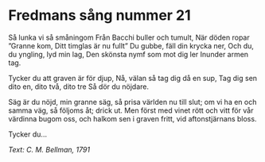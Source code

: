 # Fredmans sång nummer 21
Så lunka vi så småningom
Från Bacchi buller och tumult,
När döden ropar ”Granne kom,
Ditt timglas är nu fullt”
Du gubbe, fäll din krycka ner,
Och du, du yngling, lyd min lag,
Den skönsta nymf som mot dig ler
Inunder armen tag.

Tycker du att graven är för djup,
Nå, välan så tag dig då en sup,
Tag dig sen dito en, dito två, dito tre
Så dör du nöjdare.

Säg är du nöjd, min granne säg,
så prisa världen nu till slut;
om vi ha en och samma väg,
så följoms åt; drick ut.
Men först med vinet rött och vitt
för vår värdinna bugom oss,
och halkom sen i graven fritt,
vid aftonstjärnans bloss.

Tycker du...

*Text: C. M. Bellman, 1791*